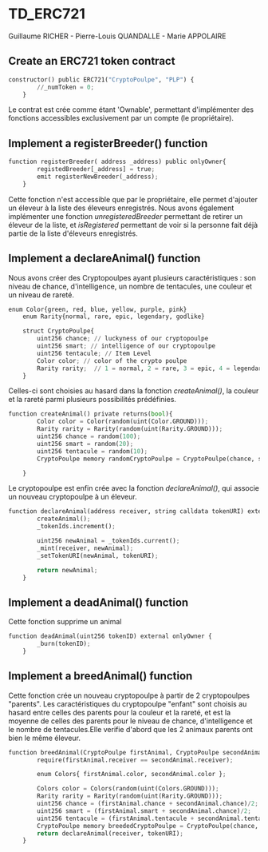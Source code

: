 # TD_ERC721
Guillaume RICHER - Pierre-Louis QUANDALLE - Marie APPOLAIRE

## Create an ERC721 token contract

```python
constructor() public ERC721("CryptoPoulpe", "PLP") {
        //_numToken = 0;
    }
```

Le contrat est crée comme étant 'Ownable', permettant d'implémenter des fonctions accessibles exclusivement par un compte (le propriétaire).


## Implement a registerBreeder() function

```python
function registerBreeder( address _address) public onlyOwner{
        registedBreeder[_address] = true;
        emit registerNewBreeder(_address);
    }
```
Cette fonction n'est accessible que par le propriétaire, elle permet d'ajouter un éleveur à la liste des éleveurs enregistrés.
Nous avons également implémenter une fonction *unregisteredBreeder* permettant de retirer un éleveur de la liste, et *isRegistered* permettant de voir si la personne fait déjà partie de la liste d'éleveurs enregistrés.


## Implement a declareAnimal() function

Nous avons créer des Cryptopoulpes ayant plusieurs caractéristiques : son niveau de chance, d'intelligence, un nombre de tentacules, une couleur et un niveau de rareté.

```python
enum Color{green, red, blue, yellow, purple, pink}
    enum Rarity{normal, rare, epic, legendary, godlike}

    struct CryptoPoulpe{
        uint256 chance; // luckyness of our cryptopoulpe
        uint256 smart; // intelligence of our cryptopoulpe
        uint256 tentacule; // Item Level
        Color color; // color of the crypto poulpe
        Rarity rarity;  // 1 = normal, 2 = rare, 3 = epic, 4 = legendary
    }
```

Celles-ci sont choisies au hasard dans la fonction *createAnimal()*, la couleur et la rareté parmi plusieurs possibilités prédéfinies.

```python
function createAnimal() private returns(bool){
        Color color = Color(random(uint(Color.GROUND)));
        Rarity rarity = Rarity(random(uint(Rarity.GROUND)));
        uint256 chance = random(100);
        uint256 smart = random(20);
        uint256 tentacule = random(10);
        CryptoPoulpe memory randomCryptoPoulpe = CryptoPoulpe(chance, smart, tentacule, color, rarity);

    }
```

Le cryptopoulpe est enfin crée avec la fonction *declareAnimal()*, qui associe un nouveau cryptopoulpe à un éleveur.


```python
function declareAnimal(address receiver, string calldata tokenURI) external onlyOwner returns (uint256) {
        createAnimal();
        _tokenIds.increment();

        uint256 newAnimal = _tokenIds.current();
        _mint(receiver, newAnimal);
        _setTokenURI(newAnimal, tokenURI);

        return newAnimal;
    }
```


## Implement a deadAnimal() function

Cette fonction supprime un animal

```python
function deadAnimal(uint256 tokenID) external onlyOwner {
        _burn(tokenID);
    }
```


## Implement a breedAnimal() function

Cette fonction crée un nouveau cryptopoulpe à partir de 2 cryptopoulpes "parents". Les caractéristiques du cryptopoulpe "enfant" sont choisis au hasard entre celles des parents pour la couleur et la rareté, et est la moyenne de celles des parents pour le niveau de chance, d'intelligence et le nombre de tentacules.Elle verifie d'abord que les 2 animaux parents ont bien le même éleveur.

```python
function breedAnimal(CryptoPoulpe firstAnimal, CryptoPoulpe secondAnimal, address receiver, string calldata tokenURI) public onlyOwner {
        require(firstAnimal.receiver == secondAnimal.receiver);

        enum Colors{ firstAnimal.color, secondAnimal.color };

        Colors color = Colors(random(uint(Colors.GROUND)));
        Rarity rarity = Rarity(random(uint(Rarity.GROUND)));
        uint256 chance = (firstAnimal.chance + secondAnimal.chance)/2;
        uint256 smart = (firstAnimal.smart + secondAnimal.chance)/2;
        uint256 tentacule = (firstAnimal.tentacule + secondAnimal.tentacule)/2;
        CryptoPoulpe memory breededCryptoPoulpe = CryptoPoulpe(chance, smart, tentacule, color, rarity);
        return declareAnimal(receiver, tokenURI);
    }
```
